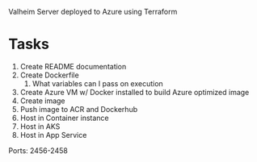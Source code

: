 Valheim Server deployed to Azure using Terraform

# Tasks

1. Create README documentation
2. Create Dockerfile 
    1.  What variables can I pass on execution
3. Create Azure VM w/ Docker installed to build Azure optimized image
4. Create image
5. Push image to ACR and Dockerhub
6. Host in Container instance
7. Host in AKS 
8. Host in App Service 

Ports: 2456-2458
